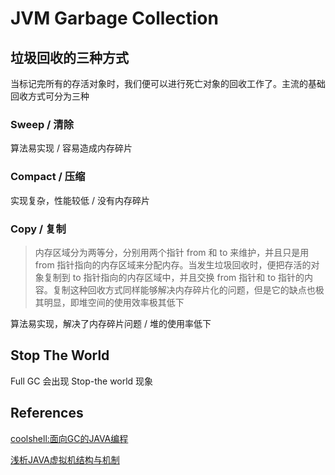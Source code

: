 # JVM Garbage Collection

## 垃圾回收的三种方式

当标记完所有的存活对象时，我们便可以进行死亡对象的回收工作了。主流的基础回收方式可分为三种

### Sweep / 清除

算法易实现 / 容易造成内存碎片

### Compact / 压缩

实现复杂，性能较低 / 没有内存碎片

### Copy / 复制

> 内存区域分为两等分，分别用两个指针 from 和 to 来维护，并且只是用 from 指针指向的内存区域来分配内存。当发生垃圾回收时，便把存活的对象复制到 to 指针指向的内存区域中，并且交换 from 指针和 to 指针的内容。复制这种回收方式同样能够解决内存碎片化的问题，但是它的缺点也极其明显，即堆空间的使用效率极其低下

算法易实现，解决了内存碎片问题 / 堆的使用率低下

## Stop The World

Full GC 会出现 Stop-the world 现象


## References

[coolshell:面向GC的JAVA编程](https://coolshell.cn/articles/11541.html)

[浅析JAVA虚拟机结构与机制](https://hesey.wang/2011/04/introduction-to-java-virtual-machine.html)
